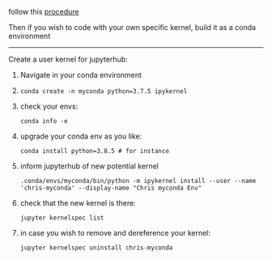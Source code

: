 follow this [procedure](https://jupyterhub.readthedocs.io/en/stable/installation-guide-hard.html?highlight=add%20python%20module#install-jupyterhub-and-jupyterlab-from-the-ground-up)

Then if you wish to code with your own specific kernel, build it as a conda environment

----

Create a user kernel for jupyterhub:

1. Navigate in your conda environment
2. `conda create -n myconda python=3.7.5 ipykernel`
3. check your envs:
    
    `conda info -e`
    
4. upgrade your conda env as you like:
    
    `conda install python=3.8.5 # for instance`

5. inform jupyterhub of new potential kernel
    ```
    .conda/envs/myconda/bin/python -m ipykernel install --user --name 'chris-myconda' --display-name "Chris myconda Env"
    ```
6. check that the new kernel is there:
      
    `jupyter kernelspec list`
7. in case you wish to remove and dereference your kernel:
    
    `jupyter kernelspec uninstall chris-myconda`
